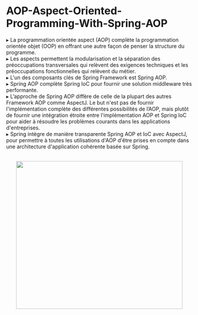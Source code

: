 # AOP-Aspect-Oriented-Programming-With-Spring-AOP
▸ La programmation orientée aspect (AOP) complète la programmation orientée objet (OOP) en offrant une autre façon de penser la structure du programme.<br>
▸ Les aspects permettent la modularisation et la séparation des préoccupations transversales qui relèvent des exigences techniques et les préoccupations fonctionnelles qui relèvent du métier.<br>
▸ L'un des composants clés de Spring Framework est Spring AOP.<br>
▸ Spring AOP complète Spring IoC pour fournir une solution middleware très performante.<br>
▸ L’approche de Spring AOP diffère de celle de la plupart des autres Framework AOP comme AspectJ. Le but n'est pas de fournir l'implémentation complète des différentes possibilités de l’AOP, mais plutôt de fournir une intégration étroite entre l'implémentation AOP et Spring IoC pour aider à résoudre les problèmes courants dans les applications d'entreprises. <br>
▸ Spring intègre de manière transparente Spring AOP et IoC avec AspectJ, pour permettre à toutes les utilisations d'AOP d'être prises en compte dans une architecture d'application cohérente basée sur Spring.<br><br>
<p align="center">
<img src="https://user-images.githubusercontent.com/63150702/205914719-c38e03ff-84e2-4d79-bb17-8782c24eebc1.png" width="450" height="400"/> 
</p>

<br><br>
&ensp;&ensp;
